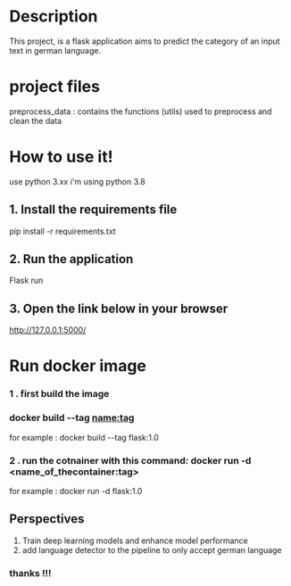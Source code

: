 # Description
This project, is a flask application aims to predict the category of an input text in german language. 
# project files
preprocess_data : contains the functions (utils) used to preprocess and clean the data
# How to use it!
use python 3.xx
i'm using python 3.8
## 1. Install the requirements file
pip install -r requirements.txt
## 2. Run the application
Flask run
## 3. Open the link below in your browser
http://127.0.0.1:5000/
# Run docker image
### 1 . first build the image
### docker build --tag <name:tag>
for example : docker build --tag flask:1.0  
### 2 . run the cotnainer with this command: docker run -d <name_of_thecontainer:tag>
for example : docker run -d flask:1.0
## Perspectives
1. Train deep learning models and enhance model performance
2. add language detector to the pipeline to only accept german language
### thanks !!!
